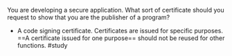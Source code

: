 You are developing a secure application. What sort of certificate should you request to show that you are the publisher of a program?

- A code signing certificate. Certificates are issued for specific purposes. ==A certificate issued for one purpose== should not be reused for other functions.
#study 